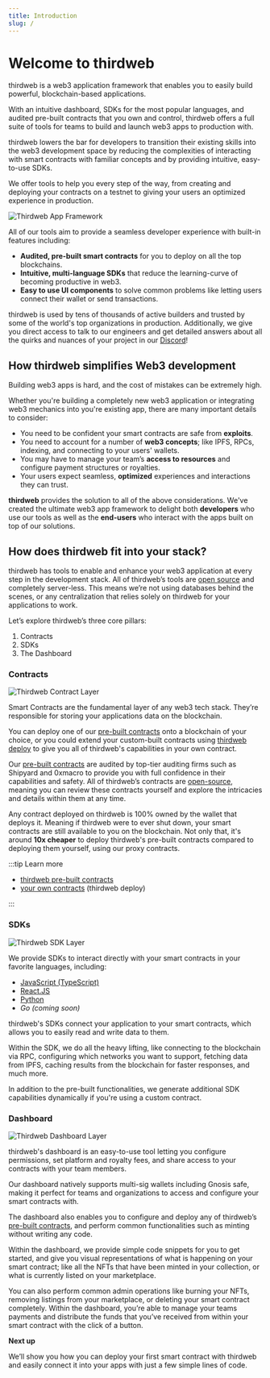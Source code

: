 ```yaml
---
title: Introduction
slug: /
---
```


# Welcome to thirdweb

thirdweb is a web3 application framework that enables you to easily build powerful, blockchain-based applications.

With an intuitive dashboard, SDKs for the most popular languages, and audited pre-built contracts that you own and control, thirdweb offers a full suite of tools for teams to build and launch web3 apps to production with.

thirdweb lowers the bar for developers to transition their existing skills into the web3 development space by reducing the complexities of interacting with smart contracts with familiar concepts and by providing intuitive, easy-to-use SDKs.

We offer tools to help you every step of the way, from creating and deploying your contracts on a testnet to giving your users an optimized experience in production.

![Thirdweb App Framework](./assets/app-framework.png)

All of our tools aim to provide a seamless developer experience with built-in features including:

- **Audited, pre-built smart contracts** for you to deploy on all the top blockchains.
- **Intuitive, multi-language SDKs** that reduce the learning-curve of becoming productive in web3.
- **Easy to use UI components** to solve common problems like letting users connect their wallet or send transactions.

thirdweb is used by tens of thousands of active builders and trusted by some of the world's top organizations in production. Additionally, we give you direct access to talk to our engineers and get detailed answers about all the quirks and nuances of your project in our [Discord](https://discord.com/invite/thirdweb)!

## How thirdweb simplifies Web3 development

Building web3 apps is hard, and the cost of mistakes can be extremely high.

Whether you're building a completely new web3 application or integrating web3 mechanics into you're existing app, there are many important details to consider:

- You need to be confident your smart contracts are safe from **exploits**.
- You need to account for a number of **web3 concepts**; like IPFS, RPCs, indexing, and connecting to your users' wallets.
- You may have to manage your team’s **access to resources** and configure payment structures or royalties.
- Your users expect seamless, **optimized** experiences and interactions they can trust.

**thirdweb** provides the solution to all of the above considerations. We've created the ultimate web3 app framework to delight both **developers** who use our tools as well as the **end-users** who interact with the apps built on top of our solutions.

## How does thirdweb fit into your stack?

thirdweb has tools to enable and enhance your web3 application at every step in the development stack. All of thirdweb’s tools are [open source](https://github.com/orgs/thirdweb-dev) and completely server-less. This means we’re not using databases behind the scenes, or any centralization that relies solely on thirdweb for your applications to work.

Let’s explore thirdweb’s three core pillars:

1. Contracts
2. SDKs
3. The Dashboard

### Contracts

![Thirdweb Contract Layer](./assets/contract-layer.png)

Smart Contracts are the fundamental layer of any web3 tech stack. They’re responsible for storing your applications data on the blockchain.

You can deploy one of our [pre-built contracts](/pre-built-contracts) onto a blockchain of your choice, or you could extend your custom-built contracts using [thirdweb deploy](/thirdweb-deploy) to give you all of thirdweb's capabilities in your own contract.

Our [pre-built contracts](/pre-built-contracts) are audited by top-tier auditing firms such as Shipyard and 0xmacro to provide you with full confidence in their capabilities and safety. All of thirdweb’s contracts are [open-source](https://github.com/thirdweb-dev/contracts), meaning you can review these contracts yourself and explore the intricacies and details within them at any time.

Any contract deployed on thirdweb is 100% owned by the wallet that deploys it. Meaning if thirdweb were to ever shut down, your smart contracts are still available to you on the blockchain. Not only that, it's around **10x cheaper** to deploy thirdweb's pre-built contracts compared to deploying them yourself, using our proxy contracts.

:::tip Learn more

- [thirdweb pre-built contracts](/pre-built-contracts)
- [your own contracts](/thirdweb-deploy) (thirdweb deploy)

:::

### SDKs

![Thirdweb SDK Layer](./assets/sdk-layer.png)

We provide SDKs to interact directly with your smart contracts in your favorite languages, including:

- [JavaScript (TypeScript)](/typescript)
- [React.JS](/react)
- [Python](/python)
- _Go (coming soon)_

thirdweb's SDKs connect your application to your smart contracts, which allows you to easily read and write data to them.

Within the SDK, we do all the heavy lifting, like connecting to the blockchain via RPC, configuring which networks you want to support, fetching data from IPFS, caching results from the blockchain for faster responses, and much more.

In addition to the pre-built functionalities, we generate additional SDK capabilities dynamically if you're using a custom contract.

### Dashboard

![Thirdweb Dashboard Layer](./assets/dashboard-layer.png)

thirdweb's dashboard is an easy-to-use tool letting you configure permissions, set platform and royalty fees, and share access to your contracts with your team members.

Our dashboard natively supports multi-sig wallets including Gnosis safe, making it perfect for teams and organizations to access and configure your smart contracts with.

The dashboard also enables you to configure and deploy any of thirdweb’s [pre-built contracts](/pre-built-contracts), and perform common functionalities such as minting without writing any code.

Within the dashboard, we provide simple code snippets for you to get started, and give you visual representations of what is happening on your smart contract; like all the NFTs that have been minted in your collection, or what is currently listed on your marketplace.

You can also perform common admin operations like burning your NFTs, removing listings from your marketplace, or deleting your smart contract completely. Within the dashboard, you’re able to manage your teams payments and distribute the funds that you’ve received from within your smart contract with the click of a button.

**Next up**

We’ll show you how you can deploy your first smart contract with thirdweb and easily connect it into your apps with just a few simple lines of code.
